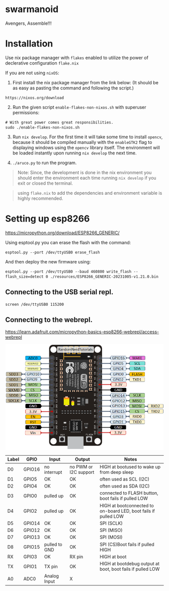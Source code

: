 # swarmanoid
Avengers, Assemble!!!

# Installation

Use nix package manager with `flakes` enabled to utilize the power of declerative configuration `flake.nix`

If you are not using `nixOS`:

1. First install the nix package manager from the link below:
(It should be as easy as pasting the command and following the script.)

```
https://nixos.org/download
```

2. Run the given script `enable-flakes-non-nixos.sh` with superuser permissions:

```
# With great power comes great responsibilities.
sudo ./enable-flakes-non-nixos.sh
```

3. Run `nix develop`. For the first time it will take some time to install `opencv`, because it should be compiled manually with the `enableGTK2` flag to displaying windows using the `opencv` library itself. The environment will be loaded instantly upon running `nix develop` the next time.

4. `./aruco.py` to run the program.

> Note: Since, the development is done in the nix environment you should enter the environment each time running `nix develop` if you exit or closed the terminal.

> using `flake.nix` to add the dependencies and environment variable is highly recommended.

# Setting up esp8266
https://micropython.org/download/ESP8266_GENERIC/

Using esptool.py you can erase the flash with the command:
```
esptool.py --port /dev/ttyUSB0 erase_flash
```
And then deploy the new firmware using:
```
esptool.py --port /dev/ttyUSB0 --baud 460800 write_flash --flash_size=detect 0 ./resources/ESP8266_GENERIC-20231005-v1.21.0.bin
```

## Connecting to the USB serial repl.
```
screen /dev/ttyUSB0 115200
```

## Connecting to the webrepl.
https://learn.adafruit.com/micropython-basics-esp8266-webrepl/access-webrepl

![Pin Diagram](resources/ESP8266-NodeMCU.png)

| Label | GPIO   | Input         | Output                | Notes                                                           |
|-------|--------|---------------|-----------------------|-----------------------------------------------------------------|
| D0    | GPIO16 | no interrupt  | no PWM or I2C support | HIGH at bootused to wake up from deep sleep                     |
| D1    | GPIO5  | OK            | OK                    | often used as SCL (I2C)                                         |
| D2    | GPIO4  | OK            | OK                    | often used as SDA (I2C)                                         |
| D3    | GPIO0  | pulled up     | OK                    | connected to FLASH button, boot fails if pulled LOW             |
| D4    | GPIO2  | pulled up     | OK                    | HIGH at bootconnected to on-board LED, boot fails if pulled LOW |
| D5    | GPIO14 | OK            | OK                    | SPI (SCLK)                                                      |
| D6    | GPIO12 | OK            | OK                    | SPI (MISO)                                                      |
| D7    | GPIO13 | OK            | OK                    | SPI (MOSI)                                                      |
| D8    | GPIO15 | pulled to GND | OK                    | SPI (CS)Boot fails if pulled HIGH                               |
| RX    | GPIO3  | OK            | RX pin                | HIGH at boot                                                    |
| TX    | GPIO1  | TX pin        | OK                    | HIGH at bootdebug output at boot, boot fails if pulled LOW      |
| A0    | ADC0   | Analog Input  | X                     |
